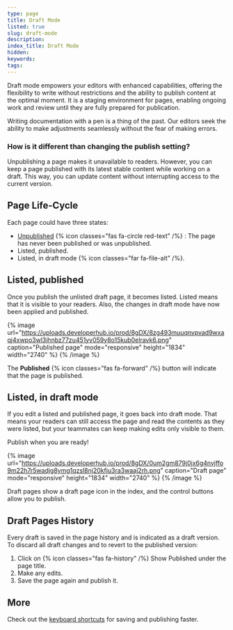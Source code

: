 ```yaml
---
type: page
title: Draft Mode
listed: true
slug: draft-mode
description: 
index_title: Draft Mode
hidden: 
keywords: 
tags: 
---
```


Draft mode empowers your editors with enhanced capabilities, offering the flexibility to write without restrictions and the ability to publish content at the optimal moment. It is a staging environment for pages, enabling ongoing work and review until they are fully prepared for publication.

Writing documentation with a pen is a thing of the past. Our editors seek the ability to make adjustments seamlessly without the fear of making errors.

### How is it different than changing the publish setting?

Unpublishing a page makes it unavailable to readers. However, you can keep a page published with its latest stable content while working on a draft. This way, you can update content without interrupting access to the current version.

## Page Life-Cycle

Each page could have three states:

- [Unpublished](/support-center/unlisting) {% icon classes="fas fa-circle red-text" /%} : The page has never been published or was unpublished.
- Listed, published.
- Listed, in draft mode {% icon classes="far fa-file-alt" /%}.

## Listed, published

Once you publish the unlisted draft page, it becomes listed. Listed means that it is visible to your readers. Also, the changes in draft mode have now been applied and published.

{% image url="https://uploads.developerhub.io/prod/8gDX/8zg493muuqnvpvad9wxaqj4xwpo3wl3ihnbz77zu451yv059y8o15kub0elravk6.png" caption="Published page" mode="responsive" height="1834" width="2740" %}
{% /image %}

The **Published** {% icon classes="fas fa-forward" /%} button will indicate that the page is published.

## Listed, in draft mode

If you edit a listed and published page, it goes back into draft mode. That means your readers can still access the page and read the contents as they were listed, but your teammates can keep making edits only visible to them.

Publish when you are ready!

{% image url="https://uploads.developerhub.io/prod/8gDX/0um2gm879j0jx6g4nvjffo9m22h7r5wadjg8ymg1qzsl8nj20kfju3ra3waaj2rh.png" caption="Draft page" mode="responsive" height="1834" width="2740" %}
{% /image %}

Draft pages show a draft page icon in the index, and the control buttons allow you to publish.

## Draft Pages History

Every draft is saved in the page history and is indicated as a draft version. To discard all draft changes and to revert to the published version:

1. Click on {% icon classes="fas fa-history" /%} Show Published under the page title.
2. Make any edits.
3. Save the page again and publish it.

## More

Check out the [keyboard shortcuts](/support-center/keyboard-shortcuts) for saving and publishing faster.